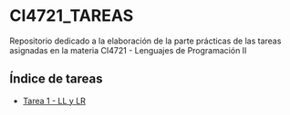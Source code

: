 # CI4721_TAREAS
Repositorio dedicado a la elaboración de la parte prácticas de las tareas asignadas en la materia CI4721 - Lenguajes de Programación II

## Índice de tareas
- [Tarea 1 - LL y LR](tarea-1/)